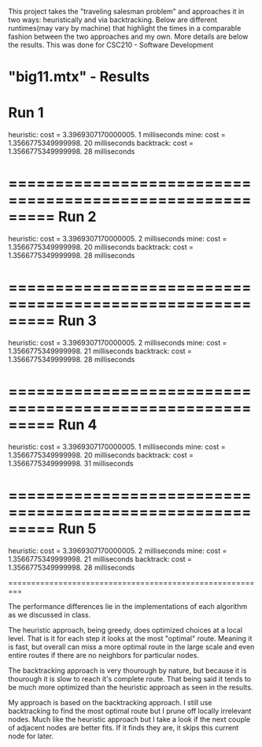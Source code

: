 This project takes the "traveling salesman problem" and approaches it in two ways: heuristically and via backtracking. Below are different runtimes(may vary by machine)
that highlight the times in a comparable fashion between the two approaches and my
own. More details are below the results. This was done for CSC210 - Software Development

"big11.mtx" - Results
=========================================================
Run 1
=========================================================
heuristic: cost = 3.3969307170000005. 1 milliseconds
mine: cost = 1.3566775349999998. 20 milliseconds
backtrack: cost = 1.3566775349999998. 28 milliseconds

=========================================================
Run 2
=========================================================
heuristic: cost = 3.3969307170000005. 2 milliseconds
mine: cost = 1.3566775349999998. 20 milliseconds
backtrack: cost = 1.3566775349999998. 28 milliseconds

=========================================================
Run 3
=========================================================
heuristic: cost = 3.3969307170000005. 2 milliseconds
mine: cost = 1.3566775349999998. 21 milliseconds
backtrack: cost = 1.3566775349999998. 28 milliseconds

=========================================================
Run 4
=========================================================
heuristic: cost = 3.3969307170000005. 1 milliseconds
mine: cost = 1.3566775349999998. 20 milliseconds
backtrack: cost = 1.3566775349999998. 31 milliseconds

=========================================================
Run 5
=========================================================
heuristic: cost = 3.3969307170000005. 2 milliseconds
mine: cost = 1.3566775349999998. 21 milliseconds
backtrack: cost = 1.3566775349999998. 28 milliseconds

=========================================================



The performance differences lie in the implementations of each algorithm as we discussed in class.

The heuristic approach, being greedy, does optimized choices at a local level. That is it for each
step it looks at the most "optimal" route. Meaning it is fast, but overall can miss a more optimal 
route in the large scale and even entire routes if there are no neighbors for particular nodes.

The backtracking approach is very thourough by nature, but because it is thourough it is slow to reach
it's complete route. That being said it tends to be much more optimized than the heuristic approach
as seen in the results. 

My approach is based on the backtracking approach. I still use backtracking to find the most optimal
route but I prune off locally irrelevant nodes. Much like the heuristic approach but I take a look
if the next couple of adjacent nodes are better fits. If it finds they are, it skips this current
node for later. 
